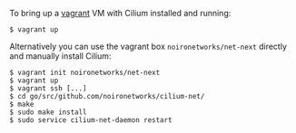 To bring up a [vagrant](https://www.vagrantup.com/) VM with Cilium
installed and running:

```
$ vagrant up
```

Alternatively you can use the vagrant box `noironetworks/net-next` directly and
manually install Cilium:

  ```
  $ vagrant init noironetworks/net-next
  $ vagrant up
  $ vagrant ssh [...]
  $ cd go/src/github.com/noironetworks/cilium-net/
  $ make
  $ sudo make install
  $ sudo service cilium-net-daemon restart
  ```
